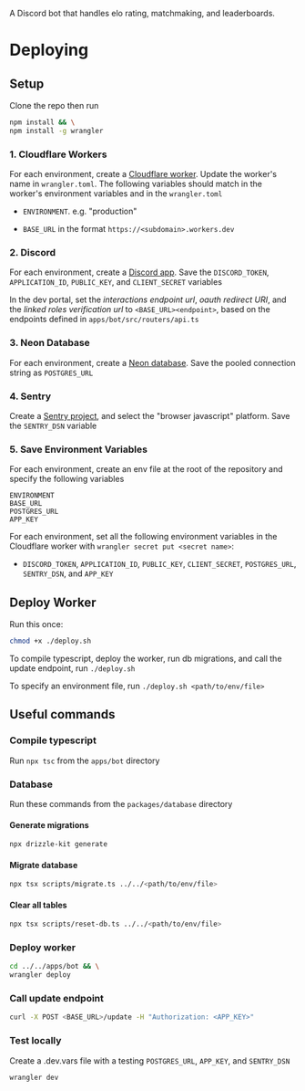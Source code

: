 A Discord bot that handles elo rating, matchmaking, and leaderboards.

# Deploying

## Setup

Clone the repo then run 
```bash
npm install && \
npm install -g wrangler
```

### 1. Cloudflare Workers

For each environment, create a [Cloudflare worker](https://developers.cloudflare.com/workers/get-started/guide/). Update the worker's name in `wrangler.toml`. The following variables should match in the worker's environment variables and in the `wrangler.toml`

- `ENVIRONMENT`. e.g. "production"

- `BASE_URL` in the format `https://<subdomain>.workers.dev`

### 2. Discord

For each environment, create a [Discord app](https://discord.com/developers/applications). Save the `DISCORD_TOKEN`, `APPLICATION_ID`, `PUBLIC_KEY`, and `CLIENT_SECRET` variables

In the dev portal, set the _interactions endpoint url_, _oauth redirect URI_, and the _linked roles verification url_ to `<BASE_URL><endpoint>`, based on the endpoints defined in `apps/bot/src/routers/api.ts`

### 3. Neon Database

For each environment, create a [Neon database](https://console.neon.tech/app/projects). Save the pooled connection string as `POSTGRES_URL`

### 4. Sentry

Create a [Sentry project](https://sentry.io/signup/), and select the "browser javascript" platform. Save the `SENTRY_DSN` variable

### 5. Save Environment Variables

For each environment, create an env file at the root of the repository and specify the following variables

```
ENVIRONMENT
BASE_URL
POSTGRES_URL
APP_KEY
```

For each environment, set all the following environment variables in the Cloudflare worker with `wrangler secret put <secret name>`:

- `DISCORD_TOKEN`, `APPLICATION_ID`, `PUBLIC_KEY`, `CLIENT_SECRET`, `POSTGRES_URL`, `SENTRY_DSN`, and `APP_KEY`


## Deploy Worker

Run this once: 

```bash
chmod +x ./deploy.sh
```

To compile typescript, deploy the worker, run db migrations, and call the update endpoint, run `./deploy.sh`

To specify an environment file, run `./deploy.sh <path/to/env/file>`

## Useful commands

### Compile typescript

Run `npx tsc` from the `apps/bot` directory

### Database

Run these commands from the `packages/database` directory

#### Generate migrations

```bash
npx drizzle-kit generate
```

#### Migrate database

```bash
npx tsx scripts/migrate.ts ../../<path/to/env/file>
```

#### Clear all tables

```bash
npx tsx scripts/reset-db.ts ../../<path/to/env/file>
```

### Deploy worker

```bash
cd ../../apps/bot && \
wrangler deploy
```

### Call update endpoint

```bash
curl -X POST <BASE_URL>/update -H "Authorization: <APP_KEY>"
```

### Test locally

Create a .dev.vars file with a testing `POSTGRES_URL`, `APP_KEY`, and `SENTRY_DSN`

```bash
wrangler dev
```

<!--

current total gzip size: 352.95 KiB

-->
